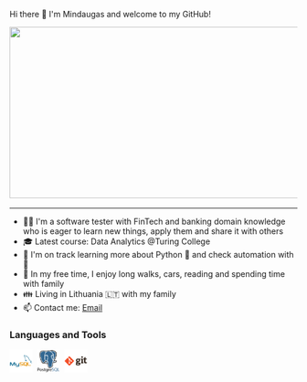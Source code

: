 Hi there 👋 I'm Mindaugas and welcome to my GitHub!

<div align="center">
  <img src="https://media.giphy.com/media/dWesBcTLavkZuG35MI/giphy.gif" width="600" height="300"/>
</div>

---

- 👨‍💻 I'm a software tester with FinTech and banking domain knowledge who is eager to learn new things, apply them and share it with others
- 🎓 Latest course: Data Analytics @Turing College
- 🌱 I'm on track learning more about Python 🐍 and check automation with 🐍
- 🌴 In my free time, I enjoy long walks, cars, reading and spending time with family
- 👪 Living in Lithuania 🇱🇹 with my family
- 📫 Contact me: <a href="mailto:mindaugas.cerniauskas@gmail.com">Email</a>

### Languages and Tools

<div>
  <img src="https://github.com/devicons/devicon/blob/master/icons/mysql/mysql-original-wordmark.svg" title="MySQL" alt="MySQL" width="40" height="40">&nbsp;
  <img src="https://github.com/devicons/devicon/blob/master/icons/postgresql/postgresql-original-wordmark.svg" title="PostgreSQL" alt="PostgreSQL" width="40" height="40">&nbsp;
  <img src="https://github.com/devicons/devicon/blob/master/icons/git/git-original-wordmark.svg" title="Git" alt="Git" width="40" height="40"/>
</div>
